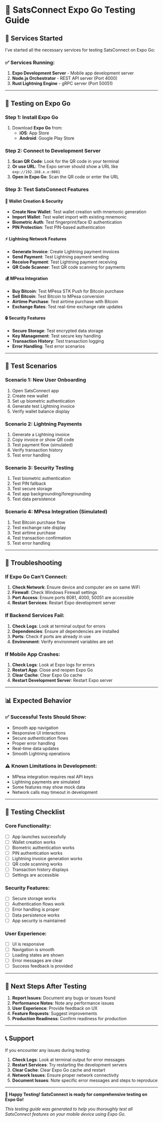 # 📱 SatsConnect Expo Go Testing Guide

## 🚀 Services Started

I've started all the necessary services for testing SatsConnect on Expo Go:

### ✅ **Services Running:**
1. **Expo Development Server** - Mobile app development server
2. **Node.js Orchestrator** - REST API server (Port 4000)
3. **Rust Lightning Engine** - gRPC server (Port 50051)

---

## 📱 **Testing on Expo Go**

### **Step 1: Install Expo Go**
1. Download **Expo Go** from:
   - **iOS**: App Store
   - **Android**: Google Play Store

### **Step 2: Connect to Development Server**
1. **Scan QR Code**: Look for the QR code in your terminal
2. **Or use URL**: The Expo server should show a URL like `exp://192.168.x.x:8081`
3. **Open in Expo Go**: Scan the QR code or enter the URL

### **Step 3: Test SatsConnect Features**

#### **🔐 Wallet Creation & Security**
- **Create New Wallet**: Test wallet creation with mnemonic generation
- **Import Wallet**: Test wallet import with existing mnemonic
- **Biometric Auth**: Test fingerprint/face ID authentication
- **PIN Protection**: Test PIN-based authentication

#### **⚡ Lightning Network Features**
- **Generate Invoice**: Create Lightning payment invoices
- **Send Payment**: Test Lightning payment sending
- **Receive Payment**: Test Lightning payment receiving
- **QR Code Scanner**: Test QR code scanning for payments

#### **💰 MPesa Integration**
- **Buy Bitcoin**: Test MPesa STK Push for Bitcoin purchase
- **Sell Bitcoin**: Test Bitcoin to MPesa conversion
- **Airtime Purchase**: Test airtime purchase with Bitcoin
- **Exchange Rates**: Test real-time exchange rate updates

#### **🔒 Security Features**
- **Secure Storage**: Test encrypted data storage
- **Key Management**: Test secure key handling
- **Transaction History**: Test transaction logging
- **Error Handling**: Test error scenarios

---

## 🧪 **Test Scenarios**

### **Scenario 1: New User Onboarding**
1. Open SatsConnect app
2. Create new wallet
3. Set up biometric authentication
4. Generate test Lightning invoice
5. Verify wallet balance display

### **Scenario 2: Lightning Payments**
1. Generate a Lightning invoice
2. Copy invoice or show QR code
3. Test payment flow (simulated)
4. Verify transaction history
5. Test error handling

### **Scenario 3: Security Testing**
1. Test biometric authentication
2. Test PIN fallback
3. Test secure storage
4. Test app backgrounding/foregrounding
5. Test data persistence

### **Scenario 4: MPesa Integration (Simulated)**
1. Test Bitcoin purchase flow
2. Test exchange rate display
3. Test airtime purchase
4. Test transaction confirmation
5. Test error handling

---

## 🔧 **Troubleshooting**

### **If Expo Go Can't Connect:**
1. **Check Network**: Ensure device and computer are on same WiFi
2. **Firewall**: Check Windows Firewall settings
3. **Port Access**: Ensure ports 8081, 4000, 50051 are accessible
4. **Restart Services**: Restart Expo development server

### **If Backend Services Fail:**
1. **Check Logs**: Look at terminal output for errors
2. **Dependencies**: Ensure all dependencies are installed
3. **Ports**: Check if ports are already in use
4. **Environment**: Verify environment variables are set

### **If Mobile App Crashes:**
1. **Check Logs**: Look at Expo logs for errors
2. **Restart App**: Close and reopen Expo Go
3. **Clear Cache**: Clear Expo Go cache
4. **Restart Development Server**: Restart Expo server

---

## 📊 **Expected Behavior**

### **✅ Successful Tests Should Show:**
- Smooth app navigation
- Responsive UI interactions
- Secure authentication flows
- Proper error handling
- Real-time data updates
- Smooth Lightning operations

### **⚠️ Known Limitations in Development:**
- MPesa integration requires real API keys
- Lightning payments are simulated
- Some features may show mock data
- Network calls may timeout in development

---

## 🎯 **Testing Checklist**

### **Core Functionality:**
- [ ] App launches successfully
- [ ] Wallet creation works
- [ ] Biometric authentication works
- [ ] PIN authentication works
- [ ] Lightning invoice generation works
- [ ] QR code scanning works
- [ ] Transaction history displays
- [ ] Settings are accessible

### **Security Features:**
- [ ] Secure storage works
- [ ] Authentication flows work
- [ ] Error handling is proper
- [ ] Data persistence works
- [ ] App security is maintained

### **User Experience:**
- [ ] UI is responsive
- [ ] Navigation is smooth
- [ ] Loading states are shown
- [ ] Error messages are clear
- [ ] Success feedback is provided

---

## 🚀 **Next Steps After Testing**

1. **Report Issues**: Document any bugs or issues found
2. **Performance Notes**: Note any performance issues
3. **User Experience**: Provide feedback on UX
4. **Feature Requests**: Suggest improvements
5. **Production Readiness**: Confirm readiness for production

---

## 📞 **Support**

If you encounter any issues during testing:

1. **Check Logs**: Look at terminal output for error messages
2. **Restart Services**: Try restarting the development servers
3. **Clear Cache**: Clear Expo Go cache and restart
4. **Network Issues**: Ensure proper network connectivity
5. **Document Issues**: Note specific error messages and steps to reproduce

---

**🎉 Happy Testing! SatsConnect is ready for comprehensive testing on Expo Go!**

*This testing guide was generated to help you thoroughly test all SatsConnect features on your mobile device using Expo Go.*
